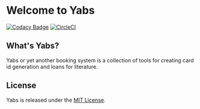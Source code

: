 # Welcome to Yabs

[![Codacy Badge](https://api.codacy.com/project/badge/Grade/777ca7098a2f43aca8f2e93470a3439f)](https://app.codacy.com/app/itggot-linus-styren/Yabs?utm_source=github.com&utm_medium=referral&utm_content=Yabs-Team/Yabs&utm_campaign=Badge_Grade_Dashboard)
[![CircleCI](https://circleci.com/gh/Yabs-Team/Yabs/tree/develop.svg?style=svg)](https://circleci.com/gh/Yabs-Team/Yabs/tree/develop)

## What's Yabs?
Yabs or yet another booking system is a collection of tools for creating card id generation and loans for literature.

## License

Yabs is released under the [MIT License](https://opensource.org/licenses/MIT).
